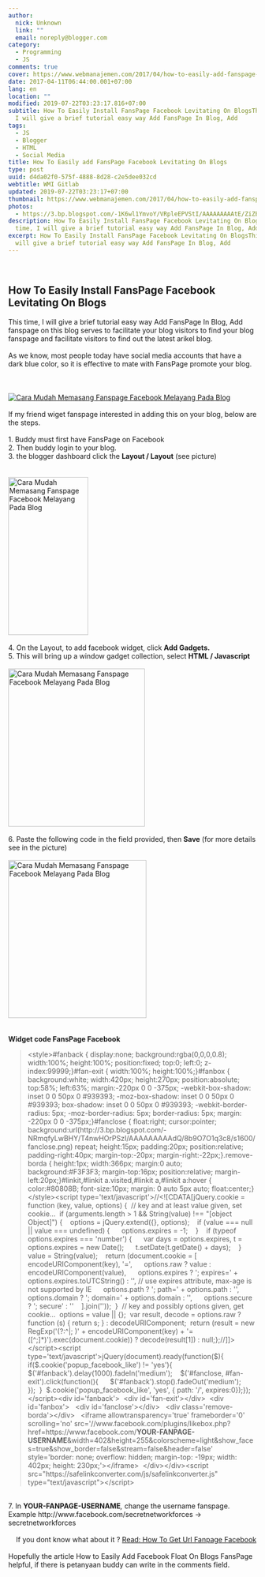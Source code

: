 ```yaml
---
author:
  nick: Unknown
  link: ""
  email: noreply@blogger.com
category:
  - Programming
  - JS
comments: true
cover: https://www.webmanajemen.com/2017/04/how-to-easily-add-fanspage-facebook/431f408dfe3738ff596b820ebb3b26ac.png
date: 2017-04-11T06:44:00.001+07:00
lang: en
location: ""
modified: 2019-07-22T03:23:17.816+07:00
subtitle: How To Easily Install FansPage Facebook Levitating On BlogsThis time,
  I will give a brief tutorial easy way Add FansPage In Blog, Add
tags:
  - JS
  - Blogger
  - HTML
  - Social Media
title: How To Easily add FansPage Facebook Levitating On Blogs
type: post
uuid: d4da02f0-575f-4888-8d28-c2e5dee032cd
webtitle: WMI Gitlab
updated: 2019-07-22T03:23:17+07:00
thumbnail: https://www.webmanajemen.com/2017/04/how-to-easily-add-fanspage-facebook/431f408dfe3738ff596b820ebb3b26ac.png
photos:
  - https://3.bp.blogspot.com/-1K6wl1YmvoY/VRpleEPVStI/AAAAAAAAAtE/ZiZBz937iIk/s1600/facebook-fan-page-fans.png
description: How To Easily Install FansPage Facebook Levitating On BlogsThis
  time, I will give a brief tutorial easy way Add FansPage In Blog, Add
excerpt: How To Easily Install FansPage Facebook Levitating On BlogsThis time, I
  will give a brief tutorial easy way Add FansPage In Blog, Add
---
```


<div dir="ltr" style="text-align: left;" trbidi="on"><div dir="ltr" id="div_80f0_1" trbidi="on"><span class="notranslate"></span><br><h2 id="h2_80f0_0"><span class="notranslate"><span class="notranslate">How To Easily Install FansPage Facebook Levitating On Blogs</span></span></h2><span class="notranslate"></span></div><div dir="ltr" id="div_80f0_2" trbidi="on"><span class="notranslate"><span id="span_80f0_0">This time, I will give a brief tutorial easy way Add FansPage In Blog, Add fanspage on this blog serves to facilitate your blog visitors to find your blog fanspage and facilitate visitors to find out the latest arikel blog.</span></span><br><span id="span_80f0_1"><br></span><span class="notranslate"><span id="span_80f0_2">As we know, most people today have social media accounts that have a dark blue color, so it is effective to mate with FansPage promote your blog.</span></span><br><span id="span_80f0_3"><br></span><span id="span_80f0_4"><br></span><br><div class="separator" id="div_80f0_3"><a href="http://3.bp.blogspot.com/-1K6wl1YmvoY/VRpleEPVStI/AAAAAAAAAtE/ZiZBz937iIk/s1600/facebook-fan-page-fans.png" id="a_80f0_0" imageanchor="1" rel="noopener noreferer nofollow"><span id="span_80f0_5"><img alt="Cara Mudah Memasang Fanspage Facebook Melayang Pada Blog" border="0" id="img_80f0_0" src="https://3.bp.blogspot.com/-1K6wl1YmvoY/VRpleEPVStI/AAAAAAAAAtE/ZiZBz937iIk/s1600/facebook-fan-page-fans.png" title="How To Easily Install FansPage Facebook Levitating On Blogs"></span></a></div><span id="span_80f0_6"><br></span><span class="notranslate"><span id="span_80f0_7">If my friend wiget fanspage interested in adding this on your blog, below are the steps.</span></span><br><span id="span_80f0_8"><br></span><span class="notranslate"><span id="span_80f0_9">1. Buddy must first have FansPage on Facebook</span></span><br><span class="notranslate"><span id="span_80f0_10">2. Then buddy login to your blog.</span></span><br><span class="notranslate"><span id="span_80f0_11">3. the blogger dashboard click the&nbsp;<b>Layout / Layout</b>&nbsp;(see picture)</span></span><br><span id="span_80f0_12"><br></span><br><div class="separator" id="div_80f0_4"><a href="http://2.bp.blogspot.com/-iJuicTAcHqk/VRpgnpqO0RI/AAAAAAAAAsY/IyYMYT9CJTc/s1600/Screenshot_65.png" id="a_80f0_1" imageanchor="1" rel="noopener noreferer nofollow"><span id="span_80f0_13"><img alt="Cara Mudah Memasang Fanspage Facebook Melayang Pada Blog" border="0" height="320" id="img_80f0_1" src="https://2.bp.blogspot.com/-iJuicTAcHqk/VRpgnpqO0RI/AAAAAAAAAsY/IyYMYT9CJTc/s1600/Screenshot_65.png" title="How To Easily Install FansPage Facebook Levitating On Blogs" width="162"></span></a></div><div class="separator" id="div_80f0_5"><span id="span_80f0_14"><br></span></div><div class="separator" id="div_80f0_6"><span class="notranslate"><span id="span_80f0_15">4. On the Layout, to add facebook widget, click&nbsp;<b>Add Gadgets.</b></span></span></div><div class="separator" id="div_80f0_7"><span class="notranslate"><span id="span_80f0_16">5. This will bring up a window gadget collection, select&nbsp;<b>HTML / Javascript</b></span></span></div><div class="separator" id="div_80f0_8"><span id="span_80f0_17"><br></span></div><div class="separator" id="div_80f0_9"><a href="http://4.bp.blogspot.com/-ScD1Q5mpR8I/VRpgpnGh7PI/AAAAAAAAAsg/Z_wS-PNqdFE/s1600/Screenshot_66.png" id="a_80f0_2" imageanchor="1" rel="noopener noreferer nofollow"><span id="span_80f0_18"><img alt="Cara Mudah Memasang Fanspage Facebook Melayang Pada Blog" border="0" height="320" id="img_80f0_2" src="https://4.bp.blogspot.com/-ScD1Q5mpR8I/VRpgpnGh7PI/AAAAAAAAAsg/Z_wS-PNqdFE/s1600/Screenshot_66.png" title="How To Easily Install FansPage Facebook Levitating On Blogs" width="277"></span></a></div><div class="separator" id="div_80f0_10"><span id="span_80f0_19"><br></span></div><div class="separator" id="div_80f0_11"><span class="notranslate"><span id="span_80f0_20">6. Paste the following code in the field provided, then&nbsp;<b>Save</b>&nbsp;(for more details see in the picture)</span></span></div><div class="separator" id="div_80f0_12"><span id="span_80f0_21"><br></span></div><div class="separator" id="div_80f0_13"><a href="http://4.bp.blogspot.com/-Tj5PAFtlO2g/VRpgxmKOUfI/AAAAAAAAAso/-GDodGLHeo0/s1600/Screenshot_67.png" id="a_80f0_3" imageanchor="1" rel="noopener noreferer nofollow"><span id="span_80f0_22"><img alt="Cara Mudah Memasang Fanspage Facebook Melayang Pada Blog" border="0" height="320" id="img_80f0_3" src="https://4.bp.blogspot.com/-Tj5PAFtlO2g/VRpgxmKOUfI/AAAAAAAAAso/-GDodGLHeo0/s1600/Screenshot_67.png" title="How To Easily Install FansPage Facebook Levitating On Blogs" width="280"></span></a></div><div class="separator" id="div_80f0_14"><span id="span_80f0_23"><br></span></div><div class="separator" id="div_80f0_15"><span id="span_80f0_24"><br></span></div><div class="separator" id="div_80f0_16"><span class="notranslate"><span id="span_80f0_25"><b>Widget code FansPage Facebook</b></span></span></div><blockquote class="tr_bq" id="blockquote_80f0_0"><span id="span_80f0_26">&lt;style&gt;</span><span id="span_80f0_27">#fanback { display:none; background:rgba(0,0,0,0.8); width:100%; height:100%; position:fixed; top:0; left:0; z-index:99999;}#fan-exit { width:100%; height:100%;}#fanbox { background:white; width:420px; height:270px; position:absolute; top:58%; left:63%; margin:-220px 0 0 -375px; -webkit-box-shadow: inset 0 0 50px 0 #939393; -moz-box-shadow: inset 0 0 50px 0 #939393; box-shadow: inset 0 0 50px 0 #939393; -webkit-border-radius: 5px; -moz-border-radius: 5px; border-radius: 5px; margin: -220px 0 0 -375px;}#fanclose { float:right; cursor:pointer; background:url(http://3.bp.blogspot.com/-NRmqfyLwBHY/T4nwHOrPSzI/AAAAAAAAAdQ/8b9O7O1q3c8/s1600/fanclose.png) repeat; height:15px; padding:20px; position:relative; padding-right:40px; margin-top:-20px; margin-right:-22px;}.remove-borda { height:1px; width:366px; margin:0 auto; background:#F3F3F3; margin-top:16px; position:relative; margin-left:20px;}#linkit,#linkit a.visited,#linkit a,#linkit a:hover { color:#80808B; font-size:10px; margin: 0 auto 5px auto; float:center;}</span><span id="span_80f0_28">&lt;/style&gt;</span><span id="span_80f0_29">&lt;script type='text/javascript'&gt;</span><span id="span_80f0_30">//&lt;![CDATA[</span><span id="span_80f0_31">jQuery.cookie = function (key, value, options) {</span><span id="span_80f0_32">&nbsp; // key and at least value given, set cookie...</span><span id="span_80f0_33">&nbsp; if (arguments.length &gt; 1 &amp;&amp; String(value) !== "[object Object]") {</span><span id="span_80f0_34">&nbsp; &nbsp; options = jQuery.extend({}, options);</span><span id="span_80f0_35">&nbsp; &nbsp; if (value === null || value === undefined) {</span><span id="span_80f0_36">&nbsp; &nbsp; &nbsp; options.expires = -1;</span><span id="span_80f0_37">&nbsp; &nbsp; }</span><span id="span_80f0_38">&nbsp; &nbsp; if (typeof options.expires === 'number') {</span><span id="span_80f0_39">&nbsp; &nbsp; &nbsp; var days = options.expires, t = options.expires = new Date();</span><span id="span_80f0_40">&nbsp; &nbsp; &nbsp; t.setDate(t.getDate() + days);</span><span id="span_80f0_41">&nbsp; &nbsp; }</span><span id="span_80f0_42">&nbsp; &nbsp; value = String(value);</span><span id="span_80f0_43">&nbsp; &nbsp; return (document.cookie = [</span><span id="span_80f0_44">&nbsp; &nbsp; &nbsp; encodeURIComponent(key), '=',</span><span id="span_80f0_45">&nbsp; &nbsp; &nbsp; options.raw ? value : encodeURIComponent(value),</span><span id="span_80f0_46">&nbsp; &nbsp; &nbsp; options.expires ? '; expires=' + options.expires.toUTCString() : '', // use expires attribute, max-age is not supported by IE</span><span id="span_80f0_47">&nbsp; &nbsp; &nbsp; options.path ? '; path=' + options.path : '',</span><span id="span_80f0_48">&nbsp; &nbsp; &nbsp; options.domain ? '; domain=' + options.domain : '',</span><span id="span_80f0_49">&nbsp; &nbsp; &nbsp; options.secure ? '; secure' : ''</span><span id="span_80f0_50">&nbsp; &nbsp; ].join(''));</span><span id="span_80f0_51">&nbsp; }</span><span id="span_80f0_52">&nbsp; // key and possibly options given, get cookie...</span><span id="span_80f0_53">&nbsp; options = value || {};</span><span id="span_80f0_54">&nbsp; var result, decode = options.raw ? function (s) { return s; } : decodeURIComponent;</span><span id="span_80f0_55">&nbsp; return (result = new RegExp('(?:^|; )' + encodeURIComponent(key) + '=([^;]*)').exec(document.cookie)) ? decode(result[1]) : null;</span><span id="span_80f0_56">};</span><span id="span_80f0_57">//]]&gt;</span><span id="span_80f0_58">&lt;/script&gt;</span><span id="span_80f0_59">&lt;script type='text/javascript'&gt;</span><span id="span_80f0_60">jQuery(document).ready(function($){</span><span id="span_80f0_61">&nbsp; if($.cookie('popup_facebook_like') != 'yes'){</span><span id="span_80f0_62">&nbsp; &nbsp; $('#fanback').delay(1000).fadeIn('medium');</span><span id="span_80f0_63">&nbsp; &nbsp; $('#fanclose, #fan-exit').click(function(){</span><span id="span_80f0_64">&nbsp; &nbsp; &nbsp; $('#fanback').stop().fadeOut('medium');</span><span id="span_80f0_65">&nbsp; &nbsp; });</span><span id="span_80f0_66">&nbsp; }</span><span id="span_80f0_67">&nbsp; $.cookie('popup_facebook_like', 'yes', { path: '/', expires:0});</span><span id="span_80f0_68">});</span><span id="span_80f0_69">&lt;/script&gt;</span><span id="span_80f0_70">&lt;div id='fanback'&gt;</span><span id="span_80f0_71">&nbsp; &lt;div id='fan-exit'&gt;&lt;/div&gt;</span><span id="span_80f0_72">&nbsp; &lt;div id='fanbox'&gt;</span><span id="span_80f0_73">&nbsp; &nbsp;&lt;div id='fanclose'&gt;&lt;/div&gt;</span><span id="span_80f0_74">&nbsp; &nbsp;&lt;div class='remove-borda'&gt;&lt;/div&gt;</span><span id="span_80f0_75">&nbsp; &nbsp;&lt;iframe allowtransparency='true' frameborder='0' scrolling='no' src='//www.facebook.com/plugins/likebox.php?href=https://www.facebook.com/<b><span id="span_80f0_76">YOUR-FANPAGE-USERNAME</span></b>&amp;width=402&amp;height=255&amp;colorscheme=light&amp;show_faces=true&amp;show_border=false&amp;stream=false&amp;header=false' style='border: none; overflow: hidden; margin-top: -19px; width: 402px; height: 230px;'&gt;&lt;/iframe&gt;</span><span id="span_80f0_77">&nbsp; &lt;/div&gt;</span><span id="span_80f0_78">&lt;/div&gt;</span><span id="span_80f0_79">&lt;script src="https://safelinkconverter.com/js/safelinkconverter.js" type="text/javascript"&gt;&lt;/script&gt;</span></blockquote></div><div dir="ltr" id="div_80f0_17" trbidi="on"><div class="separator" id="div_80f0_18"><span id="span_80f0_80"><br></span></div><div class="separator" id="div_80f0_19"><span class="notranslate"><span id="span_80f0_81">7. In&nbsp;</span><b id="b_80f0_0"><span id="span_80f0_82">YOUR-FANPAGE-USERNAME</span></b><span id="span_80f0_83"><i><span id="span_80f0_84">,</span></i>&nbsp;change the username fanspage. Example http://www.facebook.com/secretnetworkforces -&gt; secretnetworkforces</span></span></div><div class="separator" id="div_80f0_20"><span class="notranslate"><span id="span_80f0_85"><br></span></span></div><div class="separator" id="div_80f0_21"><span class="notranslate"><span id="span_80f0_86">&nbsp; &nbsp; If you dont know what about it ?&nbsp;<a href="http://www.webmanajemen.com/search?q=get%20url%20fanpage" target="_blank" rel="noopener noreferer nofollow">Read: How To Get Url Fanpage Facebook</a></span></span></div><div class="separator" id="div_80f0_22"><br></div><div class="separator" id="div_80f0_23"><span class="notranslate"><span id="span_80f0_87">Hopefully the article How to Easily Add Facebook Float On Blogs FansPage helpful, if there is petanyaan buddy can write in the comments field.</span></span></div></div></div>